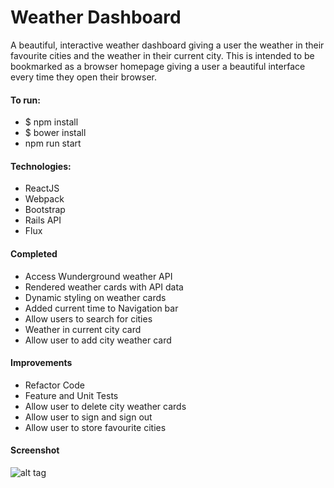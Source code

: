 # Weather Dashboard

A beautiful, interactive weather dashboard giving a user the weather in their favourite cities and the weather in their current city. This is intended to be bookmarked as a browser homepage giving a user a beautiful interface every time they open their browser.

#### To run:

- $ npm install
- $ bower install
- npm run start

#### Technologies:
- ReactJS
- Webpack
- Bootstrap
- Rails API
- Flux

#### Completed

- Access Wunderground weather API
- Rendered weather cards with API data
- Dynamic styling on weather cards
- Added current time to Navigation bar
- Allow users to search for cities
- Weather in current city card
- Allow user to add city weather card


#### Improvements

- Refactor Code
- Feature and Unit Tests
- Allow user to delete city weather cards
- Allow user to sign and sign out
- Allow user to store favourite cities

#### Screenshot

![alt tag](http://i.imgur.com/xVfD5Am.png)

